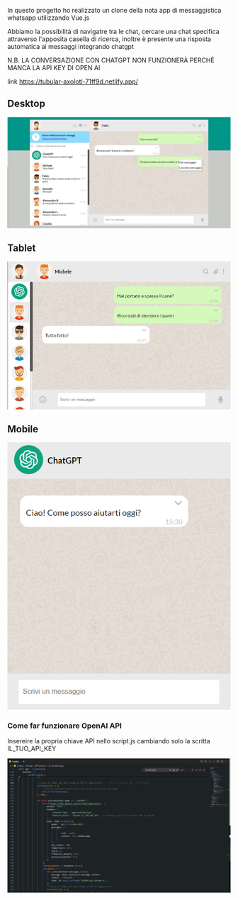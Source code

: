 In questo progetto ho realizzato un clone della nota app di messaggistica whatsapp utilizzando Vue.js

Abbiamo la possibilità di  navigatre tra le chat, cercare una chat specifica attraverso l'apposita casella di ricerca, inoltre è presente una risposta automatica ai messaggi integrando chatgpt

N.B. LA CONVERSAZIONE CON CHATGPT NON FUNZIONERÀ PERCHÈ MANCA LA API KEY DI OPEN AI

link https://tubular-axolotl-71ff9d.netlify.app/

## Desktop

<img src="screenshot/Screenshot 2024-03-18 161041.png" alt="">

## Tablet

<img src="screenshot/Screenshot 2024-03-18 160705.png" alt="">

## Mobile

<img src="screenshot/Screenshot 2024-03-18 160830.png" alt="">

### Come far funzionare OpenAI API
Insereire la propria chiave API nello script.js cambiando solo la scritta IL_TUO_API_KEY

<img src="screenshot/Screenshot 2024-03-18 161544.png" alt="">

